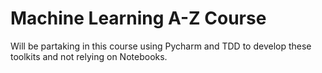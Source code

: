 # Machine Learning A-Z Course

Will be partaking in this course using Pycharm and TDD to develop these toolkits and not relying on Notebooks.
